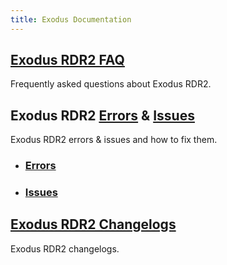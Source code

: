 ```yaml
---
title: Exodus Documentation
---
```

<!--
## [Exodus RDR2 Feature List](Documentation/FeatureList.md)
A complete list of all current Exodus RDR2 features.
-->

## [Exodus RDR2 FAQ](Documentation/FAQ.md)
Frequently asked questions about Exodus RDR2.

## Exodus RDR2 [Errors](Documentation/Errors.md) & [Issues](Documentation/Issues.md)
Exodus RDR2 errors & issues and how to fix them.
- ### [Errors](Documentation/Errors.md)
- ### [Issues](Documentation/Issues.md)

## [Exodus RDR2 Changelogs](Documentation/Changelogs.md)
Exodus RDR2 changelogs.
